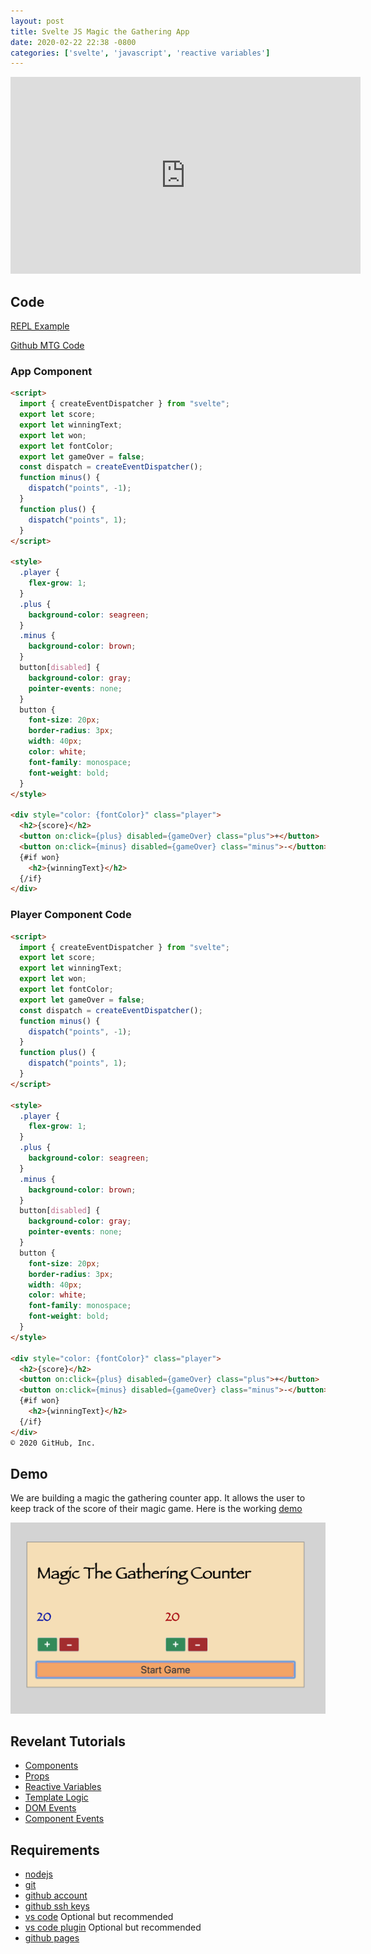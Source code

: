 ```yaml
---
layout: post
title: Svelte JS Magic the Gathering App
date: 2020-02-22 22:38 -0800
categories: ['svelte', 'javascript', 'reactive variables']
---
```


<iframe width="560" height="315" src="https://www.youtube.com/embed/M_teofI6vKY" frameborder="0" allow="accelerometer; autoplay; encrypted-media; gyroscope; picture-in-picture" allowfullscreen></iframe>

## Code 

[REPL Example](https://svelte.dev/repl/74773d95ebfd4a49bc02d9d40533ab8d?version=3.19.1)

[Github MTG Code](https://github.com/phptuts/svelte-mtg-yt)



### App Component

```html
<script>
  import { createEventDispatcher } from "svelte";
  export let score;
  export let winningText;
  export let won;
  export let fontColor;
  export let gameOver = false;
  const dispatch = createEventDispatcher();
  function minus() {
    dispatch("points", -1);
  }
  function plus() {
    dispatch("points", 1);
  }
</script>

<style>
  .player {
    flex-grow: 1;
  }
  .plus {
    background-color: seagreen;
  }
  .minus {
    background-color: brown;
  }
  button[disabled] {
    background-color: gray;
    pointer-events: none;
  }
  button {
    font-size: 20px;
    border-radius: 3px;
    width: 40px;
    color: white;
    font-family: monospace;
    font-weight: bold;
  }
</style>

<div style="color: {fontColor}" class="player">
  <h2>{score}</h2>
  <button on:click={plus} disabled={gameOver} class="plus">+</button>
  <button on:click={minus} disabled={gameOver} class="minus">-</button>
  {#if won}
    <h2>{winningText}</h2>
  {/if}
</div>

```

### Player Component Code

```html
<script>
  import { createEventDispatcher } from "svelte";
  export let score;
  export let winningText;
  export let won;
  export let fontColor;
  export let gameOver = false;
  const dispatch = createEventDispatcher();
  function minus() {
    dispatch("points", -1);
  }
  function plus() {
    dispatch("points", 1);
  }
</script>

<style>
  .player {
    flex-grow: 1;
  }
  .plus {
    background-color: seagreen;
  }
  .minus {
    background-color: brown;
  }
  button[disabled] {
    background-color: gray;
    pointer-events: none;
  }
  button {
    font-size: 20px;
    border-radius: 3px;
    width: 40px;
    color: white;
    font-family: monospace;
    font-weight: bold;
  }
</style>

<div style="color: {fontColor}" class="player">
  <h2>{score}</h2>
  <button on:click={plus} disabled={gameOver} class="plus">+</button>
  <button on:click={minus} disabled={gameOver} class="minus">-</button>
  {#if won}
    <h2>{winningText}</h2>
  {/if}
</div>
© 2020 GitHub, Inc.
```

## Demo

We are building a magic the gathering counter app.  It allows the user to keep
track of the score of their magic game. Here is the working
[demo](https://phptuts.github.io/svelte-mtg-yt/)

![demo](/assets/2020-02-22-svelte-mtg-counter-app/demo.png)

## Revelant Tutorials 

- [Components](https://svelte.dev/examples#nested-components)
- [Props](https://svelte.dev/examples#declaring-props)
- [Reactive Variables](https://svelte.dev/examples#reactive-declarations)
- [Template Logic](https://svelte.dev/examples#if-blocks)
- [DOM Events](https://svelte.dev/examples#dom-events)
- [Component Events](https://svelte.dev/examples#component-events)


## Requirements

- [nodejs](http://nodejs.org)
- [git](https://git-scm.com/)
- [github account](http://github.com/)
- [github ssh keys](https://help.github.com/en/github/authenticating-to-github/generating-a-new-ssh-key-and-adding-it-to-the-ssh-agent)
- [vs code](https://code.visualstudio.com/) Optional but recommended
- [vs code plugin](https://marketplace.visualstudio.com/items?itemName=JamesBirtles.svelte-vscode)
  Optional but recommended
- [github pages](https://www.npmjs.com/package/gh-pages)



